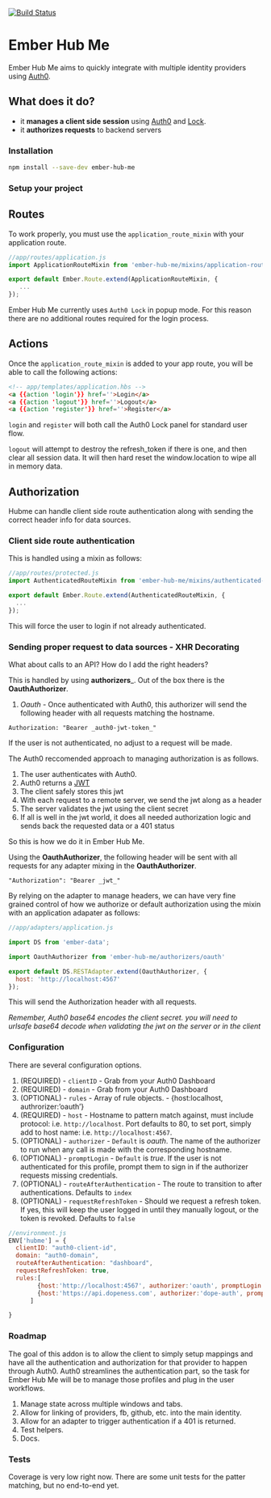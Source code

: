 [![Build Status](https://travis-ci.org/brancusi/ember-hub-me.svg?branch=master)](https://travis-ci.org/brancusi/ember-hub-me)

# Ember Hub Me

Ember Hub Me aims to quickly integrate with multiple identity providers using [Auth0](https://auth0.com/).

## What does it do?

* it __manages a client side session__ using [Auth0](https://auth0.com/) and [Lock](https://auth0.com/docs/lock).
* it __authorizes requests__ to backend servers

### Installation

```bash
npm install --save-dev ember-hub-me
```

### Setup your project

## Routes

To work properly, you must use the ```application_route_mixin``` with your application route.

```js
//app/routes/application.js
import ApplicationRouteMixin from 'ember-hub-me/mixins/application-route';

export default Ember.Route.extend(ApplicationRouteMixin, {
   ... 
});
```

Ember Hub Me currently uses ```Auth0 Lock``` in popup mode. For this reason there are no additional routes required for the login process.

## Actions

Once the ```application_route_mixin``` is added to your app route, you will be able to call the following actions:

```html
<!-- app/templates/application.hbs -->
<a {{action 'login'}} href=''>Login</a>
<a {{action 'logout'}} href=''>Logout</a>
<a {{action 'register'}} href=''>Register</a>
```

```login``` and ```register``` will both call the Auth0 Lock panel for standard user flow.

```logout``` will attempt to destroy the refresh_token if there is one, and then clear all session data. It will then hard reset the window.location to wipe all in memory data.

## Authorization

Hubme can handle client side route authentication along with sending the correct header info for data sources.


### Client side route authentication

This is handled using a mixin as follows:

```js
//app/routes/protected.js
import AuthenticatedRouteMixin from 'ember-hub-me/mixins/authenticated-route';

export default Ember.Route.extend(AuthenticatedRouteMixin, {
  ...
});
```

This will force the user to login if not already authenticated.

### Sending proper request to data sources - XHR Decorating

What about calls to an API? How do I add the right headers?


This is handled by using __authorizers___. Out of the box there is the __OauthAuthorizer__.

1. _Oauth_ - Once authenticated with Auth0, this authorizer will send the following header with all requests matching the hostname.

```
Authorization: "Bearer _auth0-jwt-token_"
```

If the user is not authenticated, no adjust to a request will be made.









The Auth0 reccomended approach to managing authorization is as follows.

1. The user authenticates with Auth0.
2. Auth0 returns a [JWT](http://jwt.io/)
3. The client safely stores this jwt
4. With each request to a remote server, we send the jwt along as a header
5. The server validates the jwt using the client secret
6. If all is well in the jwt world, it does all needed authorization logic and sends back the requested data or a 401 status

So this is how we do it in Ember Hub Me. 

Using the __OauthAuthorizer__, the following header will be sent with all requests for any adapter mixing in the __OauthAuthorizer__.

```HTTP
"Authorization": "Bearer _jwt_"
```

By relying on the adapter to manage headers, we can have very fine grained control of how we authorize or default authorization using the mixin with an application adapater as follows:

```js
//app/adapters/application.js

import DS from 'ember-data';

import OauthAuthorizer from 'ember-hub-me/authorizers/oauth'

export default DS.RESTAdapter.extend(OauthAuthorizer, {
  host: 'http://localhost:4567'
});
```

This will send the Authorization header with all requests.

_Remember, Auth0 base64 encodes the client secret. you will need to urlsafe base64 decode when validating the jwt on the server or in the client_

### Configuration

There are several configuration options.

1. (REQUIRED) - ```clientID``` - Grab from your Auth0 Dashboard
2. (REQUIRED) - ```domain``` - Grab from your Auth0 Dashboard
3. (OPTIONAL) - ```rules``` - Array of rule objects. - {host:localhost, authrorizer:’oauth’}
  1. (REQUIRED) - ```host``` - Hostname to pattern match against, must include protocol: i.e. ```http://localhost```. Port defaults to 80, to set port, simply add to host name: i.e. ```http://localhost:4567```.
  2. (OPTIONAL) - ```authorizer``` - ```Default``` is *oauth*. The name of the authorizer to run when any call is made with the corresponding hostname.
  3. (OPTIONAL) - ```promptLogin``` - ```Default``` is *true*. If the user is not authenticated for this profile, prompt them to sign in if the authorizer requests missing credentials.
3. (OPTIONAL) - ```routeAfterAuthentication``` - The route to transition to after authentications. Defaults to ```index```
4. (OPTIONAL) - ```requestRefreshToken``` - Should we request a refresh token. If yes, this will keep the user logged in until they manually logout, or the token is revoked. Defaults to ```false```

```js
//environment.js
ENV['hubme'] = {
  clientID: "auth0-client-id",
  domain: "auth0-domain",
  routeAfterAuthentication: "dashboard",
  requestRefreshToken: true,
  rules:[
        {host:'http://localhost:4567', authorizer:'oauth', promptLogin:false},
        {host:'https://api.dopeness.com', authorizer:'dope-auth', promptLogin:false}
      ]

}
```

### Roadmap

The goal of this addon is to allow the client to simply setup mappings and have all the authentication and authorization for that provider to happen through Auth0. Auth0 streamlines the authentication part, so the task for Ember Hub Me will be to manage those profiles and plug in the user workflows.

1. Manage state across multiple windows and tabs.
2. Allow for linking of providers, fb, github, etc. into the main identity.
3. Allow for an adapter to trigger authentication if a 401 is returned.
4. Test helpers.
5. Docs.

### Tests

Coverage is very low right now. There are some unit tests for the patter matching, but no end-to-end yet.